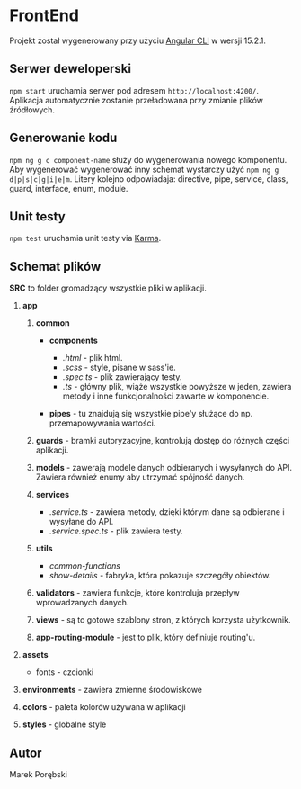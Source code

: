 # FrontEnd

Projekt został wygenerowany przy użyciu [Angular CLI](https://github.com/angular/angular-cli) w wersji 15.2.1.

## Serwer deweloperski

`npm start` uruchamia serwer pod adresem `http://localhost:4200/`. Aplikacja automatycznie zostanie przeładowana przy zmianie plików źródłowych.

## Generowanie kodu

`npm ng g c component-name` służy do wygenerowania nowego komponentu. Aby wygenerować wygenerować inny schemat wystarczy użyć `npm ng g d|p|s|c|g|i|e|m`.
Litery kolejno odpowiadaja: directive, pipe, service, class, guard, interface, enum, module.

<!-- ## Build

Run `ng build` to build the project. The build artifacts will be stored in the `dist/` directory. -->

## Unit testy

`npm test` uruchamia unit testy via [Karma](https://karma-runner.github.io).

<!-- ## Running end-to-end tests

`npm ng e2e` uruchamia testy end-to-end (e2e). -->

## Schemat plików

**SRC** to folder gromadzący wszystkie pliki w aplikacji.

1. **app**

   1. **common**

      - **components**

        + _.html_ - plik html.
        + _.scss_ - style, pisane w sass'ie.
        + _.spec.ts_ - plik zawierający testy.
        + _.ts_ - główny plik, wiąże wszystkie powyższe w jeden, zawiera metody i inne funkcjonalności zawarte w komponencie.

      - **pipes** - tu znajdują się wszystkie pipe'y służące do np. przemapowywania wartości.

   2. **guards** - bramki autoryzacyjne, kontrolują dostęp do różnych części aplikacji.

   3. **models** - zawerają modele danych odbieranych i wysyłanych do API. Zawiera również enumy aby utrzymać spójność danych.

   4. **services**

      - _.service.ts_ - zawiera metody, dzięki którym dane są odbierane i wysyłane do API.
      - _.service.spec.ts_ - plik zawiera testy.

   5. **utils**

      - _common-functions_
      - _show-details_ - fabryka, która pokazuje szczegóły obiektów.

   6. **validators** - zawiera funkcje, które kontroluja przepływ wprowadzanych danych.

   7. **views** - są to gotowe szablony stron, z których korzysta użytkownik.

   8. **app-routing-module** - jest to plik, który definiuje routing'u.

2. **assets**

    - fonts - czcionki

3. **environments** - zawiera zmienne środowiskowe

4. **colors** - paleta kolorów używana w aplikacji

5. **styles** - globalne style


## Autor
Marek Porębski